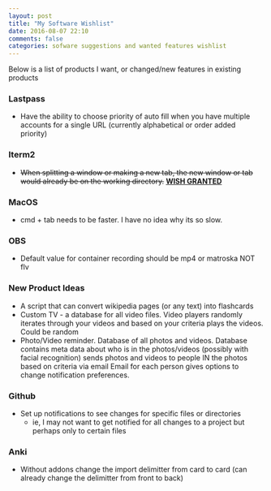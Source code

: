 ```yaml
---
layout: post
title: "My Software Wishlist"
date: 2016-08-07 22:10
comments: false
categories: sofware suggestions and wanted features wishlist
---
```


Below is a list of products I want, or changed/new features in existing products

### Lastpass
- Have the ability to choose priority of auto fill when you have multiple accounts for a single URL (currently alphabetical or order added priority)

### Iterm2
- ~~When splitting a window or making a new tab, the new window or tab would already be on the working directory.~~ [**WISH GRANTED**](https://coderwall.com/p/9xo7aq/open-up-iterm2-splits-in-current-working-directory)

### MacOS
- cmd + tab needs to be faster. I have no idea why its so slow.

### OBS
- Default value for container recording should be mp4 or matroska NOT flv

### New Product Ideas
- A script that can convert wikipedia pages (or any text) into flashcards
- Custom TV - a database for all video files. Video players randomly iterates through your videos and based on your criteria plays the videos. Could be random
- Photo/Video reminder. Database of all photos and videos. Database contains meta data about who is in the photos/videos (possibly with facial recognition)
sends photos and videos to people IN the photos based on criteria via email
Email for each person gives options to change notification preferences.

### Github
- Set up notifications to see changes for specific files or directories
  - ie, I may not want to get notified for all changes to a project but perhaps only to certain files

### Anki
- Without addons change the import delimitter from card to card (can already change the delimitter from front to back)
